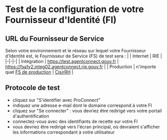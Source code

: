 # Test de la configuration de votre Fournisseur d'Identité (FI)

## URL du Fournisseur de Service

Selon votre environnement et le réseau sur lequel votre Fournisseur d'Identité est, le Fournisseur de Service (FS) de test sera :
| | Internet | RIE |
|-|-|-|
| Intégration | https://test.agentconnect.gouv.fr | https://fsa1v2.integ02.agentconnect.rie.gouv.fr |
| Production | n'importe quel [FS de production](https://www.proconnect.gouv.fr/services) | [CisirRH](https://portail.cisirh.rie.gouv.fr) |

## Protocole de test

- cliquez sur "S'identifier avec ProConnect"
- indiquez une adresse e-mail dont le domaine correspond à votre FI
- cliquez sur "Se connecter" : vous devriez être redirigé vers votre portail d'authentification
- connectez-vous avec des identifiants de recette sur votre FI
- vous devriez être redirigé vers l'écran principal, où devraient s'afficher les informations correspondant à votre utilisateur
